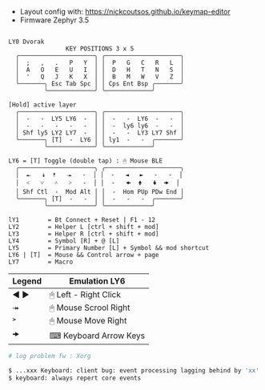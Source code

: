- Layout config with: https://nickcoutsos.github.io/keymap-editor
- Firmware Zephyr 3.5

```note

LY0 Dvorak
                KEY POSITIONS 3 x 5
  ╭─────────────────────╮ ╭─────────────────────╮
  │  ;   ,   .   P   Y  │ │  P   G   C   R   L  │
  │  A   O   E   U   I  │ │  D   H   T   N   S  │
  │  '   Q   J   K   X  │ │  B   M   W   V   Z  │
  ╰───────╮ Esc Tab Spc │ │ Cps Ent Bsp ╭───────╯
          ╰─────────────╯ ╰─────────────╯

[Hold] active layer
  ╭─────────────────────╮ ╭─────────────────────╮
  │  -   -  LY5 LY6  -  │ │  -   -  LY6  -   -  │
  │  -   -   -   -   -  │ │  -  ly6 ly6  -   -  │
  │ Shf ly5 LY2 LY7  -  │ │  -   -  LY3 LY7 Shf │
  ╰───────╮ [T]  -  LY6 │ │ ly1  -   -  ╭───────╯
          ╰─────────────╯ ╰─────────────╯

LY6 = [T] Toggle (double tap) : 🖱 Mouse BLE
  ╭─────────────────────╮ ╭─────────────────────╮
  │  ⯬   ⯯  ⯭   ⯮   -  │ │  -   ◄   ►   -   -  │
  │  ˂   ˅   ˄   ˃   -  │ │  -   🠜  🠝   🠟  🠞  │
  │ Shf Ctl  -  Mod Alt │ │  -  Hom PUp PDw End │
  ╰───────╮ [T]  -   -  │ │  -   -   -  ╭───────╯
          ╰─────────────╯ ╰─────────────╯

lY1        = Bt Connect + Reset | F1 - 12 
LY2        = Helper L [ctrl + shift + mod]
LY3        = Helper R [ctrl + shift + mod]
LY4        = Symbol [R] + @ [L]
LY5        = Primary Number [L] + Symbol && mod shortcut
LY6 | [T]  = Mouse && Control arrow + page
LY7        = Macro
```

|  Legend  |      Emulation LY6     |
|    ---   |           ---          |
| ◄ ►      | 🖱 Left - Right Click  |
| ⯮        | 🖱 Mouse Scrool Right  |
| ˃        | 🖱 Mouse Move Right    |
| 🠞        | ⌨ Keyboard Arrow Keys |

```sh
# log problem fw : Xorg

$ ...xxx Keyboard: client bug: event processing lagging behind by 'xx' ms, your system is too slow
$ keyboard: always repert core events
```
